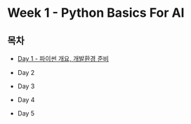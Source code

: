 # Week 1 - Python Basics For AI

## 목차

* [Day 1 - 파이썬 개요, 개발환경 준비](https://github.com/shlee4290/Boostcamp_AI_Tech/blob/main/Week1/Day1.md)

* Day 2

* Day 3

* Day 4

* Day 5
